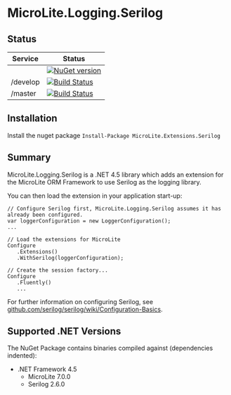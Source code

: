 # MicroLite.Logging.Serilog

## Status

|Service|Status|
|-------|------|
||[![NuGet version](https://badge.fury.io/nu/MicroLite.Logging.Serilog.svg)](http://badge.fury.io/nu/MicroLite.Logging.Serilog)|
|/develop|[![Build Status](https://dev.azure.com/trevorpilley/MicroLite-ORM/_apis/build/status/MicroLite-ORM.MicroLite.Logging.Serilog?branchName=develop)](https://dev.azure.com/trevorpilley/MicroLite-ORM/_build/latest?definitionId=35&branchName=develop)|
|/master|[![Build Status](https://dev.azure.com/trevorpilley/MicroLite-ORM/_apis/build/status/MicroLite-ORM.MicroLite.Logging.Serilog?branchName=master)](https://dev.azure.com/trevorpilley/MicroLite-ORM/_build/latest?definitionId=35&branchName=master)|

## Installation

Install the nuget package `Install-Package MicroLite.Extensions.Serilog`

## Summary

MicroLite.Logging.Serilog is a .NET 4.5 library which adds an extension for the MicroLite ORM Framework to use Serilog as the logging library.

You can then load the extension in your application start-up:

    // Configure Serilog first, MicroLite.Logging.Serilog assumes it has already been configured.
    var loggerConfiguration = new LoggerConfiguration();
    ...

    // Load the extensions for MicroLite
    Configure
       .Extensions()
       .WithSerilog(loggerConfiguration);

    // Create the session factory...
    Configure
       .Fluently()
       ...

For further information on configuring Serilog, see [github.com/serilog/serilog/wiki/Configuration-Basics](https://github.com/serilog/serilog/wiki/Configuration-Basics).

## Supported .NET Versions

The NuGet Package contains binaries compiled against (dependencies indented):

* .NET Framework 4.5
  * MicroLite 7.0.0
  * Serilog 2.6.0
